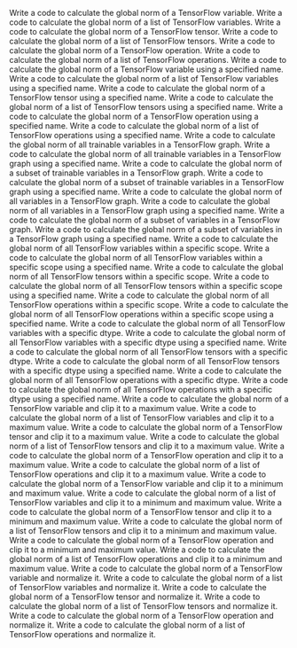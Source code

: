 Write a code to calculate the global norm of a TensorFlow variable.
Write a code to calculate the global norm of a list of TensorFlow variables.
Write a code to calculate the global norm of a TensorFlow tensor.
Write a code to calculate the global norm of a list of TensorFlow tensors.
Write a code to calculate the global norm of a TensorFlow operation.
Write a code to calculate the global norm of a list of TensorFlow operations.
Write a code to calculate the global norm of a TensorFlow variable using a specified name.
Write a code to calculate the global norm of a list of TensorFlow variables using a specified name.
Write a code to calculate the global norm of a TensorFlow tensor using a specified name.
Write a code to calculate the global norm of a list of TensorFlow tensors using a specified name.
Write a code to calculate the global norm of a TensorFlow operation using a specified name.
Write a code to calculate the global norm of a list of TensorFlow operations using a specified name.
Write a code to calculate the global norm of all trainable variables in a TensorFlow graph.
Write a code to calculate the global norm of all trainable variables in a TensorFlow graph using a specified name.
Write a code to calculate the global norm of a subset of trainable variables in a TensorFlow graph.
Write a code to calculate the global norm of a subset of trainable variables in a TensorFlow graph using a specified name.
Write a code to calculate the global norm of all variables in a TensorFlow graph.
Write a code to calculate the global norm of all variables in a TensorFlow graph using a specified name.
Write a code to calculate the global norm of a subset of variables in a TensorFlow graph.
Write a code to calculate the global norm of a subset of variables in a TensorFlow graph using a specified name.
Write a code to calculate the global norm of all TensorFlow variables within a specific scope.
Write a code to calculate the global norm of all TensorFlow variables within a specific scope using a specified name.
Write a code to calculate the global norm of all TensorFlow tensors within a specific scope.
Write a code to calculate the global norm of all TensorFlow tensors within a specific scope using a specified name.
Write a code to calculate the global norm of all TensorFlow operations within a specific scope.
Write a code to calculate the global norm of all TensorFlow operations within a specific scope using a specified name.
Write a code to calculate the global norm of all TensorFlow variables with a specific dtype.
Write a code to calculate the global norm of all TensorFlow variables with a specific dtype using a specified name.
Write a code to calculate the global norm of all TensorFlow tensors with a specific dtype.
Write a code to calculate the global norm of all TensorFlow tensors with a specific dtype using a specified name.
Write a code to calculate the global norm of all TensorFlow operations with a specific dtype.
Write a code to calculate the global norm of all TensorFlow operations with a specific dtype using a specified name.
Write a code to calculate the global norm of a TensorFlow variable and clip it to a maximum value.
Write a code to calculate the global norm of a list of TensorFlow variables and clip it to a maximum value.
Write a code to calculate the global norm of a TensorFlow tensor and clip it to a maximum value.
Write a code to calculate the global norm of a list of TensorFlow tensors and clip it to a maximum value.
Write a code to calculate the global norm of a TensorFlow operation and clip it to a maximum value.
Write a code to calculate the global norm of a list of TensorFlow operations and clip it to a maximum value.
Write a code to calculate the global norm of a TensorFlow variable and clip it to a minimum and maximum value.
Write a code to calculate the global norm of a list of TensorFlow variables and clip it to a minimum and maximum value.
Write a code to calculate the global norm of a TensorFlow tensor and clip it to a minimum and maximum value.
Write a code to calculate the global norm of a list of TensorFlow tensors and clip it to a minimum and maximum value.
Write a code to calculate the global norm of a TensorFlow operation and clip it to a minimum and maximum value.
Write a code to calculate the global norm of a list of TensorFlow operations and clip it to a minimum and maximum value.
Write a code to calculate the global norm of a TensorFlow variable and normalize it.
Write a code to calculate the global norm of a list of TensorFlow variables and normalize it.
Write a code to calculate the global norm of a TensorFlow tensor and normalize it.
Write a code to calculate the global norm of a list of TensorFlow tensors and normalize it.
Write a code to calculate the global norm of a TensorFlow operation and normalize it.
Write a code to calculate the global norm of a list of TensorFlow operations and normalize it.